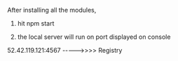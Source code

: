 After installing all the modules, 

1. hit npm start

2. the local server will run on port displayed on console

52.42.119.121:4567 ----->>>> Registry